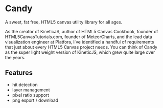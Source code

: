 # Candy
A sweet, fat free, HTML5 canvas utility library for all ages.

As the creator of KineticJS, author of HTML5 Canvas Cookbook, founder of HTML5CanvasTutorials.com, founder of MeteorCharts, and the lead data visualization engineer at Platfora, I've identified a handful of requirements that just about every HTML5 Canvas project needs.  You can think of Candy as the super light weight version of KineticJS, which grew quite large over the years.

## Features
* hit detection
* layer management
* pixel ratio support
* png export / download
